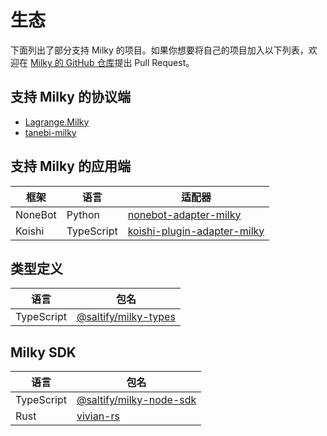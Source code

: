 # 生态

下面列出了部分支持 Milky 的项目。如果你想要将自己的项目加入以下列表，欢迎在 [Milky 的 GitHub 仓库](https://github.com/SaltifyDev/milky)提出 Pull Request。

## 支持 Milky 的协议端

- [Lagrange.Milky](https://github.com/LagrangeDev/LagrangeV2/tree/main/Lagrange.Milky)
- [tanebi-milky](https://github.com/SaltifyDev/tanebi/tree/v2/packages/milky)

## 支持 Milky 的应用端

| 框架    | 语言       | 适配器                                                                                |
| ------- | ---------- | ------------------------------------------------------------------------------------- |
| NoneBot | Python     | [nonebot-adapter-milky](https://github.com/nonebot/adapter-milky)                     |
| Koishi  | TypeScript | [koishi-plugin-adapter-milky](https://github.com/idranme/koishi-plugin-adapter-milky) |

## 类型定义

| 语言       | 包名                                                                       |
| ---------- | -------------------------------------------------------------------------- |
| TypeScript | [@saltify/milky-types](https://www.npmjs.com/package/@saltify/milky-types) |

## Milky SDK

| 语言       | 包名                                                                             |
| ---------- | -------------------------------------------------------------------------------- |
| TypeScript | [@saltify/milky-node-sdk](https://www.npmjs.com/package/@saltify/milky-node-sdk) |
| Rust       | [vivian-rs](https://crates.io/crates/vivian)                                     |
